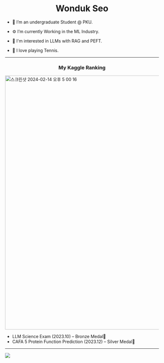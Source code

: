 <h1 align="center">Wonduk Seo</h1>

- 🦆 I’m an undergraduate Student @ PKU.

- ⚙️ I’m currently Working in the ML Industry.

- 🧐 I'm interested in LLMs with RAG and PEFT.

- 🏸 I love playing Tennis.
 
---

<h3 align = "center">My Kaggle Ranking </h3>

<img width="833" alt="스크린샷 2024-02-14 오후 5 00 16" src="https://github.com/MarsSeo/MarsSeo/assets/103374757/2058887e-f9e9-45cf-b3bd-3d189c7edc04">


* LLM Science Exam (2023.10) – Bronze Medal🥉
* CAFA 5 Protein Function Prediction (2023.12) – Silver Medal🥈

---

![](https://komarev.com/ghpvc/?username=MarsSeo)
